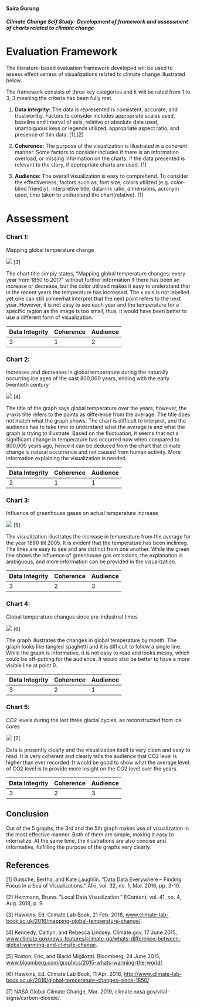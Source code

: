 #### Saira Gurung
##### Climate Change Self Study- Development of framework and assessment of charts related to climate change

# **Evaluation Framework**

The literature-based evaluation framework developed will be used to assess effectiveness of visualizations related to climate change illustrated below.

The framework consists of three key categories and it will be rated from 1 to 3, 3 meaning the criteria has been fully met.

1. **Data integrity:** The data is represented is consistent, accurate, and trustworthy. Factors to consider includes appropriate scales used, baseline and interval of axis, relative or absolute data used, unambiguous keys or legends utilized, appropriate aspect ratio, and presence of thin data. [1],[2]

2. **Coherence:** The purpose of the visualization is illustrated in a coherent manner. Some factors to consider includes if there is an information overload, or missing information on the charts, if the data presented is relevant to the story, if appropriate charts are used. [1]

3. **Audience:** The overall visualization is easy to comprehend. To consider the effectiveness, factors such as, font size, colors utilized (e.g. color-blind friendly), interpretive title, data-ink ratio, dimensions, acronym used, time taken to understand the chart(relative). [1]

# **Assessment**
### Chart 1: 
Mapping global temperature change

![](https://github.com/syragrg/ClimateChange-SelfStudyProject/blob/master/ChartsAssessed/chart1.png?raw=true)
[3]

The chart title simply states, “Mapping global temperature changes: every year from 1850 to 2017” without further information if there has been an increase or decrease, but the color utilized makes it easy to understand that in the recent years the temperature has increased. The x axis is not labelled yet one can still somewhat interpret that the next point refers to the next year. However, it is not easy to see each year and the temperature for a specific region as the image is too small, thus, it would have been better to use a different form of visualization.

Data Integrity | Coherence| Audience
------------ | ------------- | -------------
 3 | 1 | 2
 
### Chart 2:
Increases and decreases in global temperature during the naturally occurring ice ages of the past 800,000 years, ending with the early twentieth century

![](https://github.com/syragrg/ClimateChange-SelfStudyProject/blob/master/ChartsAssessed/chart%202.png?raw=true)
[4]
 
The title of the graph says global temperature over the years, however, the y-axis title refers to the points as difference from the average. The title does not match what the graph shows. The chart is difficult to interpret, and the audience has to take time to understand what the average is and what the graph is trying to illustrate. Based on the fluctuation, it seems that not a significant change in temperature has occurred now when compared to 800,000 years ago, hence it can be deduced from the chart that climate change is natural occurrence and not caused from human activity. More information explaining the visualization is needed.
 
 Data Integrity | Coherence| Audience
------------ | ------------- | -------------
 2 | 1 | 1

### Chart 3:
Influence of greenhouse gases on actual temperature increase

![](https://github.com/syragrg/ClimateChange-SelfStudyProject/blob/master/ChartsAssessed/chart3.png?raw=true)
[5]

The visualization illustrates the increase in temperature from the average for the year 1880 till 2005. It is evident that the temperature has been inclining. The lines are easy to see and are distinct from one another. While the green line shows the influence of greenhouse gas emissions, the explanation is ambiguous, and more information can be provided in the visualization. 

Data Integrity | Coherence| Audience
------------ | ------------- | -------------
 3 | 2 | 3

### Chart 4:
Global temperature changes since pre-industrial times

![](https://github.com/syragrg/ClimateChange-SelfStudyProject/blob/master/ChartsAssessed/chart%204.png?raw=true)
[6]

The graph illustrates the changes in global temperature by month. The graph looks like tangled spaghetti and it is difficult to follow a single line. While the graph is informative, it is not easy to read and looks messy, which could be off-putting for the audience. It would also be better to have a more visible line at point 0. 

Data Integrity | Coherence| Audience
------------ | ------------- | -------------
 3 | 2 | 1

### Chart 5:
CO2 levels during the last three glacial cycles, as reconstructed from ice cores

![](https://github.com/syragrg/ClimateChange-SelfStudyProject/blob/master/ChartsAssessed/chart5.png?raw=true)
[7]

Data is presently clearly and the visualization itself is very clean and easy to read. It is very coherent and clearly tells the audience that CO2 level is higher than ever recorded. It would be good to show what the average level of CO2 level is to provide more insight on the CO2 level over the years. 

Data Integrity | Coherence| Audience
------------ | ------------- | -------------
 3 |2  | 3

## Conclusion

Out of the 5 graphs, the 3rd and the 5th graph makes use of visualization in the most effective manner. Both of them are simple, making it easy to internalize. At the same time, the illustrations are also concise and informative, fulfilling the purpose of the graphs very clearly. 

## References


[1] Gutsche, Bertha, and Kate Laughlin. "Data Data Everywhere – Finding Focus in a Sea of Visualizations." Alki, vol. 32, no. 1, Mar. 2016, pp. 3-10.

[2] Herrmann, Bruno. "Local Data Visualization." EContent, vol. 41, no. 4, Aug. 2018, p. 9.

[3] Hawkins, Ed. Climate Lab Book, 21 Feb. 2018, www.climate-lab-book.ac.uk/2016/mapping-global-temperature-change/.

[4] Kennedy, Caitlyn, and Rebecca Lindsey. Climate.gov, 17 June 2015, www.climate.gov/news-features/climate-qa/whats-difference-between-global-warming-and-climate-change.

[5] Roston, Eric, and Blacki Migliozzi. Bloomberg, 24 June 2015, www.bloomberg.com/graphics/2015-whats-warming-the-world/.

[6] Hawkins, Ed. Climate Lab Book, 11 Apr. 2016, http://www.climate-lab-book.ac.uk/2016/global-temperature-changes-since-1850/

[7] NASA Global Climate Change, Mar. 2019, climate.nasa.gov/vital-signs/carbon-dioxide/.




